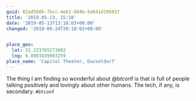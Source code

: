 ```yaml
---
guid: 82ad5605-7bcc-4e61-884b-5e641d195037
title: '2019.05.13, 15:18'
date: '2019-05-13T13:18:03+00:00'
changed: '2019-09-24T20:18:02+00:00'


place_geo:
  lat: 51.223765273002
  lng: 6.8003439903259
place_name: 'Capitol Theater, Dusseldorf'
---
```


The thing I am finding so wonderful about @btconf is that is full of people talking positively and lovingly about other humans. The tech, if any, is secondary. `#btconf`
